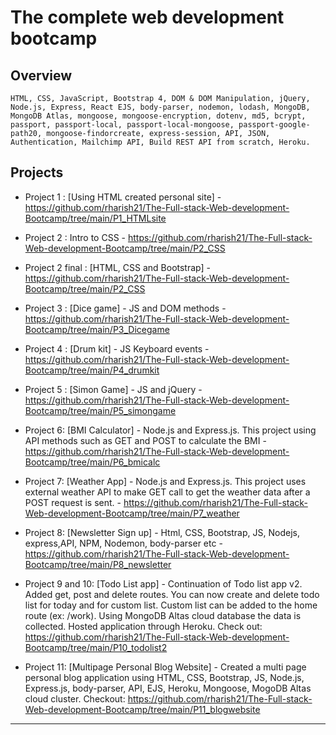 # The complete web development bootcamp

## Overview

```
HTML, CSS, JavaScript, Bootstrap 4, DOM & DOM Manipulation, jQuery, Node.js, Express, React EJS, body-parser, nodemon, lodash, MongoDB, MongoDB Atlas, mongoose, mongoose-encryption, dotenv, md5, bcrypt, passport, passport-local, passport-local-mongoose, passport-google-path20, mongoose-findorcreate, express-session, API, JSON, Authentication, Mailchimp API, Build REST API from scratch, Heroku.
```

## Projects

- Project 1 : [Using HTML created personal site] - https://github.com/rharish21/The-Full-stack-Web-development-Bootcamp/tree/main/P1_HTMLsite

- Project 2 : Intro to CSS - https://github.com/rharish21/The-Full-stack-Web-development-Bootcamp/tree/main/P2_CSS

- Project 2 final : [HTML, CSS and Bootstrap] - https://github.com/rharish21/The-Full-stack-Web-development-Bootcamp/tree/main/P2_CSS

- Project 3 : [Dice game] - JS and DOM methods - https://github.com/rharish21/The-Full-stack-Web-development-Bootcamp/tree/main/P3_Dicegame

- Project 4 : [Drum kit] - JS Keyboard events - https://github.com/rharish21/The-Full-stack-Web-development-Bootcamp/tree/main/P4_drumkit

- Project 5 : [Simon Game] - JS and jQuery - https://github.com/rharish21/The-Full-stack-Web-development-Bootcamp/tree/main/P5_simongame

- Project 6: [BMI Calculator] - Node.js and Express.js. This project using API methods such as GET and POST to calculate the BMI - https://github.com/rharish21/The-Full-stack-Web-development-Bootcamp/tree/main/P6_bmicalc

- Project 7: [Weather App] - Node.js and Express.js. This project uses external weather API to make GET call to get the weather data after a POST request is sent. - https://github.com/rharish21/The-Full-stack-Web-development-Bootcamp/tree/main/P7_weather

- Project 8: [Newsletter Sign up] - Html, CSS, Bootstrap, JS, Nodejs, express,API, NPM, Nodemon, body-parser etc - https://github.com/rharish21/The-Full-stack-Web-development-Bootcamp/tree/main/P8_newsletter

- Project 9 and 10: [Todo List app] - Continuation of Todo list app v2. Added get, post and delete routes. You can now create and delete todo list for today and for custom list. Custom list can be added to the home route (ex: /work). Using MongoDB Altas cloud database the data is collected. Hosted application through Heroku. Check out: https://github.com/rharish21/The-Full-stack-Web-development-Bootcamp/tree/main/P10_todolist2

- Project 11: [Multipage Personal Blog Website] - Created a multi page personal blog application using HTML, CSS, Bootstrap, JS, Node.js, Express.js, body-parser, API, EJS, Heroku, Mongoose, MogoDB Altas cloud cluster. Checkout: https://github.com/rharish21/The-Full-stack-Web-development-Bootcamp/tree/main/P11_blogwebsite

---
